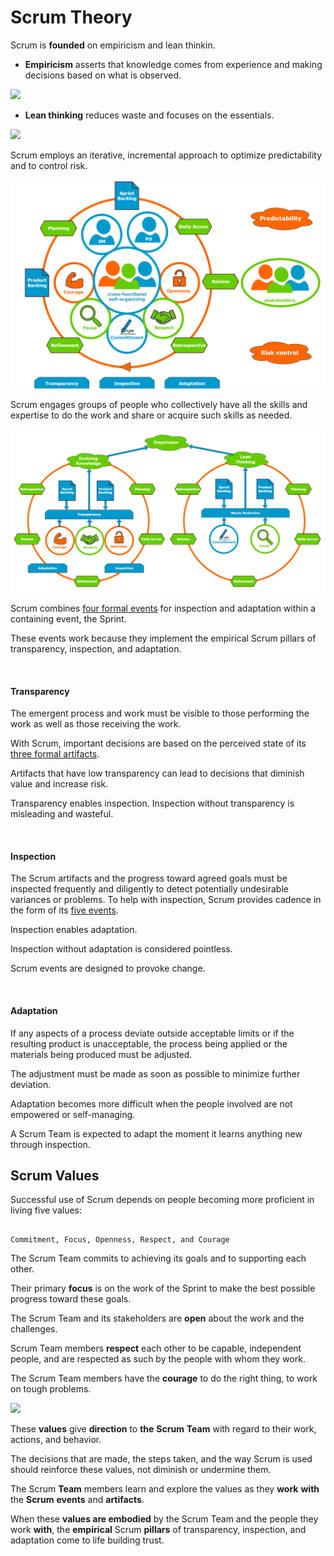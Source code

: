 # Scrum Theory


Scrum is **founded** on empiricism and lean thinkin.
- **Empiricism** asserts that knowledge comes from experience and making decisions based on what is observed. 


[![](https://antinicdotcom.files.wordpress.com/2020/04/screenshot-2020-04-21-at-00.42.50.png?w=879)](https://anti-nic.com/2020/04/24/scrum-in-my-notes/)

- **Lean thinking** reduces waste and focuses on the essentials.

![](https://www.researchgate.net/profile/Victor-Bittencourt/publication/338171900/figure/fig1/AS:844661576974339@1578394421874/Lean-Thinking-promotes-thinkers-Alves-et-al-2014-For-this-training-it-will-be.jpg)

Scrum employs an iterative, incremental approach to optimize predictability and to control risk. 

[![scrum theory](https://github.com/BeatrizBravo/ScrumMaster/blob/main/resources/scrumTherory.PNG?raw=true)](https://phuse.s3.eu-central-1.amazonaws.com/Archive/2022/Connect/EU/Belfast/PRE_LI04.pdf)

Scrum engages groups of people who collectively have all the skills and expertise to do the work and share or acquire such skills as needed.

![](https://github.com/BeatrizBravo/ScrumMaster/blob/main/resources/Empiricism-lean.PNG?raw=true)


Scrum combines [four formal events](https://github.com/BeatrizBravo/ScrumMaster/blob/main/resources/spring.md) for inspection and adaptation within a containing event, the Sprint. 

These events work because they implement the empirical Scrum pillars of transparency, inspection, and adaptation.


<br>

#### Transparency

The emergent process and work must be visible to those performing the work as well as those receiving the work. 

With Scrum, important decisions are based on the perceived state of its [three formal artifacts](https://github.com/BeatrizBravo/ScrumMaster/blob/main/resources/introduction.md#result-of-each-event). 

Artifacts that have low transparency can lead to decisions that diminish value and increase risk.

Transparency enables inspection. Inspection without transparency is misleading and wasteful.

<br>

#### Inspection
The Scrum artifacts and the progress toward agreed goals must be inspected frequently and diligently to detect potentially undesirable variances or problems. To help with inspection, Scrum provides cadence in the form of its [five events](https://github.com/BeatrizBravo/ScrumMaster/blob/main/resources/spring.md).

Inspection enables adaptation. 

Inspection without adaptation is considered pointless. 

Scrum events are designed to provoke change.

<br>

#### Adaptation
If any aspects of a process deviate outside acceptable limits or if the resulting product is unacceptable, the process being applied or the materials being produced must be adjusted. 

The adjustment must be made as soon as possible to minimize further deviation.

Adaptation becomes more difficult when the people involved are not empowered or self-managing. 

A Scrum Team is expected to adapt the moment it learns anything new through inspection.



## Scrum Values

Successful use of Scrum depends on people becoming more proficient in living five values:

```

Commitment, Focus, Openness, Respect, and Courage

```




The Scrum Team commits to achieving its goals and to supporting each other. 

Their primary **focus** is on the work of the Sprint to make the best possible progress toward these goals. 

The Scrum Team and its stakeholders are **open** about the work and the challenges. 

Scrum Team members **respect** each other to be capable, independent people, and are respected as such by the people with whom they work. 

The Scrum Team members have the **courage** to do the right thing, to work on tough problems.

![](https://scrumorg-website-prod.s3.amazonaws.com/drupal/inline-images/2018-05/ScrumValues-500.png)


These **values** give **direction** to **the** **Scrum** **Team** with regard to their work, actions, and behavior. 

The decisions that are made, the steps taken, and the way Scrum is used should reinforce these values, not diminish or undermine them. 

The Scrum **Team** members learn and explore the values as they **work** **with** the **Scrum** **events** and **artifacts**. 

When these **values are embodied** by the Scrum Team and the people they work **with**, the **empirical** Scrum **pillars** of transparency, inspection, and adaptation come to life building trust.


